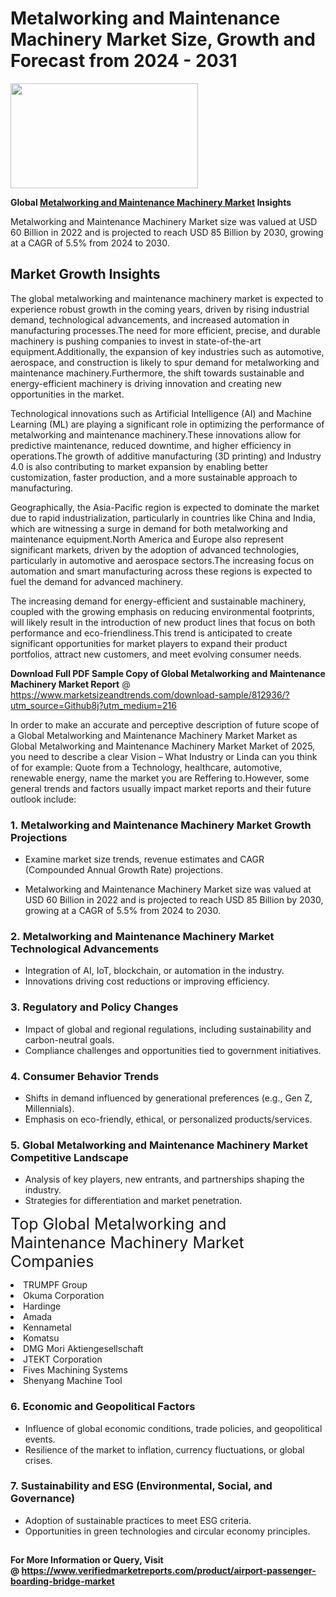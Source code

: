 <H1>Metalworking and Maintenance Machinery Market Size, Growth and Forecast from 2024 - 2031</H1><img class="aligncenter size-medium wp-image-584254" src="https://thirdeyenews.in/wp-content/uploads/2024/09/Global-Market-Research-300x168.jpeg" alt="" width="300" height="168" /><p><strong>Global&nbsp;<a href="https://www.marketsizeandtrends.com/download-sample/812936/?utm_source=Github8j?utm_medium=216">Metalworking and Maintenance Machinery Market</a> Insights</strong></p><p>Metalworking and Maintenance Machinery Market size was valued at USD 60 Billion in 2022 and is projected to reach USD 85 Billion by 2030, growing at a CAGR of 5.5% from 2024 to 2030.</p><p><h2>Market Growth Insights</h2> <p>The global metalworking and maintenance machinery market is expected to experience robust growth in the coming years, driven by rising industrial demand, technological advancements, and increased automation in manufacturing processes.The need for more efficient, precise, and durable machinery is pushing companies to invest in state-of-the-art equipment.Additionally, the expansion of key industries such as automotive, aerospace, and construction is likely to spur demand for metalworking and maintenance machinery.Furthermore, the shift towards sustainable and energy-efficient machinery is driving innovation and creating new opportunities in the market.</p> <p>Technological innovations such as Artificial Intelligence (AI) and Machine Learning (ML) are playing a significant role in optimizing the performance of metalworking and maintenance machinery.These innovations allow for predictive maintenance, reduced downtime, and higher efficiency in operations.The growth of additive manufacturing (3D printing) and Industry 4.0 is also contributing to market expansion by enabling better customization, faster production, and a more sustainable approach to manufacturing.</p> <p>Geographically, the Asia-Pacific region is expected to dominate the market due to rapid industrialization, particularly in countries like China and India, which are witnessing a surge in demand for both metalworking and maintenance equipment.North America and Europe also represent significant markets, driven by the adoption of advanced technologies, particularly in automotive and aerospace sectors.The increasing focus on automation and smart manufacturing across these regions is expected to fuel the demand for advanced machinery.</p> <p>The increasing demand for energy-efficient and sustainable machinery, coupled with the growing emphasis on reducing environmental footprints, will likely result in the introduction of new product lines that focus on both performance and eco-friendliness.This trend is anticipated to create significant opportunities for market players to expand their product portfolios, attract new customers, and meet evolving consumer needs.</p> <p><span class=""><strong>Download Full PDF Sample Copy of Global Metalworking and Maintenance Machinery Market Report</strong> @ <a href="https://www.marketsizeandtrends.com/download-sample/812936/?utm_source=Github8j?utm_medium=216" target="_blank">https://www.marketsizeandtrends.com/download-sample/812936/?utm_source=Github8j?utm_medium=216</a></span></p><p>In order to make an accurate and perceptive description of future scope of a Global&nbsp;Metalworking and Maintenance Machinery Market Market as Global&nbsp;Metalworking and Maintenance Machinery Market Market of 2025, you need to describe a clear Vision &ndash; What Industry or Linda can you think of for example: Quote from a Technology, healthcare, automotive, renewable energy, name the market you are Reffering to.However, some general trends and factors usually impact market reports and their future outlook include:</p><h3>1.&nbsp;<strong>Metalworking and Maintenance Machinery Market Growth Projections</strong></h3><ul><li>Examine market size trends, revenue estimates and CAGR (Compounded Annual Growth Rate) projections.</li><li><p>Metalworking and Maintenance Machinery Market size was valued at USD 60 Billion in 2022 and is projected to reach USD 85 Billion by 2030, growing at a CAGR of 5.5% from 2024 to 2030.</p></li></ul><h3>2.&nbsp;<strong>Metalworking and Maintenance Machinery Market Technological Advancements</strong></h3><ul><li>Integration of AI, IoT, blockchain, or automation in the industry.</li><li>Innovations driving cost reductions or improving efficiency.</li></ul><h3>3.&nbsp;<strong>Regulatory and Policy Changes</strong></h3><ul><li>Impact of global and regional regulations, including sustainability and carbon-neutral goals.</li><li>Compliance challenges and opportunities tied to government initiatives.</li></ul><h3>4.&nbsp;<strong>Consumer Behavior Trends</strong></h3><ul><li>Shifts in demand influenced by generational preferences (e.g., Gen Z, Millennials).</li><li>Emphasis on eco-friendly, ethical, or personalized products/services.</li></ul><h3>5.&nbsp;<strong>Global Metalworking and Maintenance Machinery Market Competitive Landscape</strong></h3><ul><li>Analysis of key players, new entrants, and partnerships shaping the industry.</li><li>Strategies for differentiation and market penetration.</li></ul><p data-pm-slice="1 1 []"><span style="color: inherit; font-family: inherit; font-size: 25px;">Top Global Metalworking and Maintenance Machinery Market Companies</span></p><div class="" data-test-id=""><p><li>TRUMPF Group</li><li> Okuma Corporation</li><li> Hardinge</li><li> Amada</li><li> Kennametal</li><li> Komatsu</li><li> DMG Mori Aktiengesellschaft</li><li> JTEKT Corporation</li><li> Fives Machining Systems</li><li> Shenyang Machine Tool</li></p></div><h3>6.&nbsp;<strong>Economic and Geopolitical Factors</strong></h3><ul><li>Influence of global economic conditions, trade policies, and geopolitical events.</li><li>Resilience of the market to inflation, currency fluctuations, or global crises.</li></ul><h3>7.&nbsp;<strong>Sustainability and ESG (Environmental, Social, and Governance)</strong></h3><ul><li>Adoption of sustainable practices to meet ESG criteria.</li><li>Opportunities in green technologies and circular economy principles.</li></ul><h2><strong style="font-size: 14px;">For More Information or Query, Visit @&nbsp;</strong><a style="background-color: #ffffff; font-size: 14px;" href="https://www.marketsizeandtrends.com/report/metalworking-and-maintenance-machinery-market/" target="_blank">https://www.verifiedmarketreports.com/product/airport-passenger-boarding-bridge-market</a></h2>